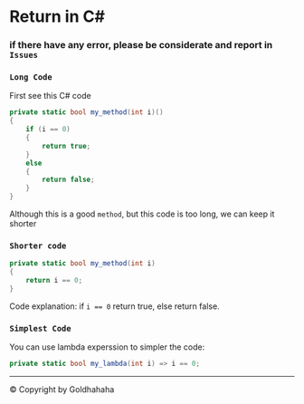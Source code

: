 # Return in C#
### if there have any error, please be considerate and report in `Issues`
### `Long Code`

First see this C# code
```cs
private static bool my_method(int i)()
{
    if (i == 0)
    {
        return true;
    }
    else
    {
        return false;
    }
}
```
Although this is a good `method`, but this code is too long, we can keep it shorter
### `Shorter code`
```cs
private static bool my_method(int i)
{
    return i == 0;
}
```
Code explanation:
if `i == 0` return true, else return false.

### `Simplest Code`
You can use lambda experssion to simpler the code:
```cs
private static bool my_lambda(int i) => i == 0;
```
------
© Copyright by Goldhahaha
